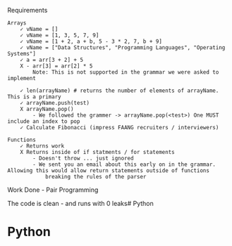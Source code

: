 
Requirements

    Arrays
        ✓ vName = []
        ✓ vName = [1, 3, 5, 7, 9]
        ✓ vName = [1 + 2, a + b, 5 - 3 * 2, 7, b + 9]
        ✓ vName = ["Data Structures", "Programming Languages", "Operating Systems"]
        ✓ a = arr[3 + 2] + 5
        X - arr[3] = arr[2] * 5 
            Note: This is not supported in the grammar we were asked to implement

        ✓ len(arrayName) # returns the number of elements of arrayName. This is a primary
        ✓ arrayName.push(test) 
        X arrayName.pop()
            - We followed the grammer -> arrayName.pop(<test>) One MUST include an index to pop
        ✓ Calculate Fibonacci (impress FAANG recruiters / interviewers)

    Functions
        ✓ Returns work
        X Returns inside of if statments / for statements
            - Doesn't throw ... just ignored
            - We sent you an email about this early on in the grammar. Allowing this would allow return statements outside of functions 
                breaking the rules of the parser

Work Done
    - Pair Programming 

The code is clean - and runs with 0 leaks# Python
# Python
